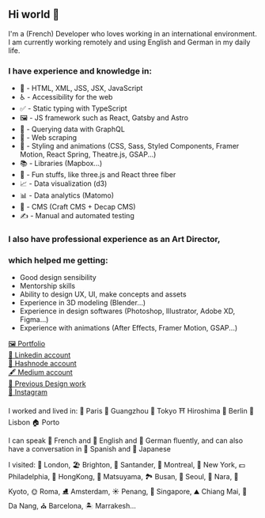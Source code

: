 ## Hi world 👋

I'm a (French) Developer who loves working in an international environment.  
I am currently working remotely and using English and German in my daily life.

### I have experience and knowledge in: 
 - 📄 - HTML, XML, JSS, JSX, JavaScript
 - ♿ - Accessibility for the web
 - ✅ - Static typing with TypeScript
 - 🖼️ - JS framework such as React, Gatsby and Astro
 - 💽 - Querying data with GraphQL
 - 💾 - Web scraping
 - 🎨 - Styling and animations (CSS, Sass, Styled Components, Framer Motion, React Spring, Theatre.js, GSAP...)
 - 📚 - Libraries (Mapbox...)
 - 🎉 - Fun stuffs, like three.js and React three fiber
 - 📈 - Data visualization (d3)
 - 📊 - Data analytics (Matomo)
 - 📂 - CMS (Craft CMS + Decap CMS)
 - ✍️ - Manual and automated testing

### I also have professional experience as an Art Director, 
### which helped me getting:  
- Good design sensibility
- Mentorship skills
- Ability to design UX, UI, make concepts and assets
- Experience in 3D modeling (Blender...) 
- Experience in design softwares (Photoshop, Illustrator, Adobe XD, Figma...)
- Experience with animations (After Effects, Framer Motion, GSAP...)

[🖼️ Portfolio](https://ludivine-constanti.surge.sh/)  
[📜 Linkedin account](https://www.linkedin.com/in/ludivine-constanti/)  
[📃 Hashnode account](https://ludivine-constanti.hashnode.dev/)  
[🖋️ Medium account](https://medium.com/@ludivine.constanti)           
[🎨 Previous Design work](https://www.behance.net/Lu-di)  
[📸 Instagram](https://www.instagram.com/ludivine_constanti/) 

I worked and lived in: 🥖 Paris 🐼 Guangzhou 🗼 Tokyo ⛩️ Hiroshima 🍻 Berlin 🌊 Lisbon 🏠 Porto

I can speak 🥐 French and 🥓 English and 🥨 German fluently, and can also have a conversation in 🍳 Spanish and 🍙 Japanese  

I visited: 👸 London, 🏖️ Brighton, 🌊 Santander, 🌳 Montreal, 🗽 New York, 💵 Philadelphia, 🐉 HongKong, 🏰 Matsuyama, 🏞️ Busan, 🥮 Seoul, 🦌 Nara, 🏯 Kyoto, 🌞 Roma, ⛸️ Amsterdam, ☀️ Penang, 🌊 Singapore, ⛰️ Chiang Mai, 🍜 Da Nang, ⛪ Barcelona, 🏝️ Marrakesh...

<!--
**ludivineConstanti/ludivineConstanti** is a ✨ _special_ ✨ repository because its `README.md` (this file) appears on your GitHub profile.

Here are some ideas to get you started:

- 🔭 I’m currently working on ...
- 🌱 I’m currently learning ...
- 👯 I’m looking to collaborate on ...
- 🤔 I’m looking for help with ...
- 💬 Ask me about ...
- 📫 How to reach me: ...
- 😄 Pronouns: ...
- ⚡ Fun fact: ...
-->
